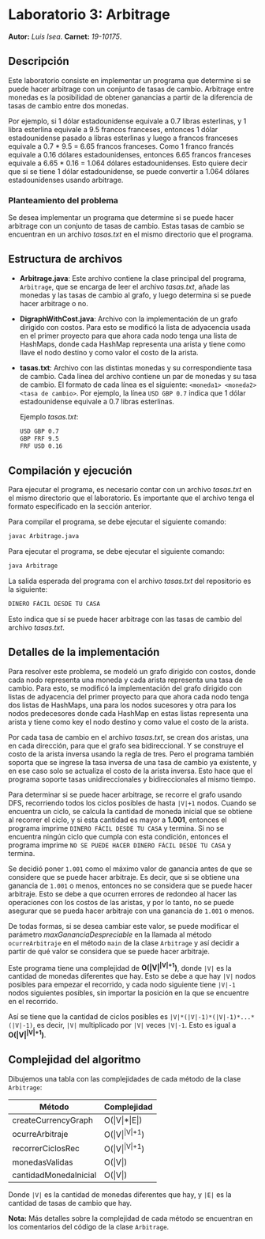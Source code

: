 # Laboratorio 3: Arbitrage

**Autor:** _Luis Isea_.
**Carnet:** _19-10175_.

## Descripción

Este laboratorio consiste en implementar un programa que determine si se puede hacer arbitrage con un conjunto de tasas de cambio.
Arbitrage entre monedas es la posibilidad de obtener ganancias a partir de la diferencia de tasas de cambio entre dos monedas.

Por ejemplo, si 1 dólar estadounidense equivale a 0.7 libras esterlinas, y 1 libra esterlina equivale a 9.5 francos franceses, entonces 1 dólar estadounidense pasado a libras esterlinas y luego a francos franceses equivale a 0.7 \* 9.5 = 6.65 francos franceses. Como 1 franco francés equivale a 0.16 dólares estadounidenses, entonces 6.65 francos franceses equivale a 6.65 \* 0.16 = 1.064 dólares estadounidenses. Esto quiere decir que si se tiene 1 dólar estadounidense, se puede convertir a 1.064 dólares estadounidenses usando arbitrage.

### Planteamiento del problema

Se desea implementar un programa que determine si se puede hacer arbitrage con un conjunto de tasas de cambio. Estas tasas de cambio se encuentran en un archivo _tasas.txt_ en el mismo directorio que el programa.

## Estructura de archivos

- **Arbitrage.java**: Este archivo contiene la clase principal del programa, `Arbitrage`, que se encarga de leer el archivo _tasas.txt_, añade las monedas y las tasas de cambio al grafo, y luego determina si se puede hacer arbitrage o no.
- **DigraphWithCost.java**: Archivo con la implementación de un grafo dirigido con costos. Para esto se modificó la lista de adyacencia usada en el primer proyecto para que ahora cada nodo tenga una lista de HashMaps, donde cada HashMap representa una arista y tiene como llave el nodo destino y como valor el costo de la arista.
- **tasas.txt**: Archivo con las distintas monedas y su correspondiente tasa de cambio. Cada línea del archivo contiene un par de monedas y su tasa de cambio. El formato de cada línea es el siguiente: `<moneda1> <moneda2> <tasa de cambio>`. Por ejemplo, la línea `USD GBP 0.7` indica que 1 dólar estadounidense equivale a 0.7 libras esterlinas.

  Ejemplo _tasas.txt_:

  ```txt
  USD GBP 0.7
  GBP FRF 9.5
  FRF USD 0.16
  ```

## Compilación y ejecución

Para ejecutar el programa, es necesario contar con un archivo _tasas.txt_ en el mismo directorio que el laboratorio. Es importante que el archivo tenga el formato especificado en la sección anterior.

Para compilar el programa, se debe ejecutar el siguiente comando:

```bash
javac Arbitrage.java
```

Para ejecutar el programa, se debe ejecutar el siguiente comando:

```bash
java Arbitrage
```

La salida esperada del programa con el archivo _tasas.txt_ del repositorio es la siguiente:

```txt
DINERO FÁCIL DESDE TU CASA
```

Esto indica que sí se puede hacer arbitrage con las tasas de cambio del archivo _tasas.txt_.

## Detalles de la implementación

Para resolver este problema, se modeló un grafo dirigido con costos, donde cada nodo representa una moneda y cada arista representa una tasa de cambio. Para esto, se modificó la implementación del grafo dirigido con listas de adyacencia del primer proyecto para que ahora cada nodo tenga dos listas de HashMaps, una para los nodos sucesores y otra para los nodos predecesores
donde cada HashMap en estas listas representa una arista y tiene como key el nodo destino y como value el costo de la arista.

Por cada tasa de cambio en el archivo _tasas.txt_, se crean dos aristas, una en cada dirección, para que el grafo sea bidireccional. Y se construye el costo de la arista inversa usando la regla de tres. Pero el programa también soporta que se ingrese la tasa inversa de una tasa de cambio ya existente, y en ese caso solo se actualiza el costo de la arista inversa. Esto hace que el programa soporte tasas unidireccionales y bidireccionales al mismo tiempo.

Para determinar si se puede hacer arbitrage, se recorre el grafo usando DFS, recorriendo todos los ciclos posibles de hasta `|V|+1` nodos. Cuando se encuentra un ciclo, se calcula la cantidad de moneda inicial que se obtiene al recorrer el ciclo, y si esta cantidad es mayor a **1.001**, entonces el programa imprime `DINERO FÁCIL DESDE TU CASA` y termina. Si no se encuentra ningún ciclo que cumpla con esta condición, entonces el programa imprime `NO SE PUEDE HACER DINERO FÁCIL DESDE TU CASA` y termina.

Se decidió poner `1.001` como el máximo valor de ganancia antes de que se considere que se puede hacer arbitraje. Es decir, que si se obtiene una ganancia de `1.001` o menos, entonces no se considera que se puede hacer arbitraje. Esto se debe a que ocurren errores de redondeo al hacer las operaciones con los costos de las aristas, y por lo tanto, no se puede asegurar que se pueda hacer arbitraje con una ganancia de `1.001` o menos.

De todas formas, si se desea cambiar este valor, se puede modificar el parámetro _maxGananciaDespreciable_ en la llamada al método `ocurreArbitraje` en el método `main` de la clase `Arbitrage` y así decidir a partir de qué valor se considera que se puede hacer arbitraje.

Este programa tiene una complejidad de **O(\|V\|<sup>\|V\|+1</sup>)**, donde `|V|` es la cantidad de monedas diferentes que hay. Esto se debe a que hay `|V|` nodos posibles para empezar el recorrido, y cada nodo siguiente tiene `|V|-1` nodos siguientes posibles, sin importar la posición en la que se encuentre en el recorrido.

Así se tiene que la cantidad de ciclos posibles es `|V|*(|V|-1)*(|V|-1)*...*(|V|-1)`, es decir, `|V|` multiplicado por `|V|` veces `|V|-1`. Esto es igual a **O(|V|<sup>\|V\|+1</sup>)**.

## Complejidad del algoritmo

Dibujemos una tabla con las complejidades de cada método de la clase `Arbitrage`:

| Método                | Complejidad                |
| --------------------- | -------------------------- |
| createCurrencyGraph   | O(\|V\|\*\|E\|)            |
| ocurreArbitraje       | O(\|V\|<sup>\|V\|+1</sup>) |
| recorrerCiclosRec     | O(\|V\|<sup>\|V\|+1</sup>) |
| monedasValidas        | O(\|V\|)                   |
| cantidadMonedaInicial | O(\|V\|)                   |

Donde `|V|` es la cantidad de monedas diferentes que hay, y `|E|` es la cantidad de tasas de cambio que hay.

**Nota:** Más detalles sobre la complejidad de cada método se encuentran en los comentarios del código de la clase `Arbitrage`.
